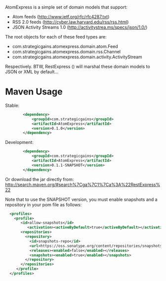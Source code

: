AtomExpress is a simple set of domain models that support:

* Atom feeds (http://www.ietf.org/rfc/rfc4287.txt)
* RSS 2.0 feeds (http://cyber.law.harvard.edu/rss/rss.html)
* JSON Activity Streams 1.0 (http://activitystrea.ms/specs/json/1.0/)

The root objects for each of these feed types are:

* com.strategicgains.atomexpress.domain.atom.Feed
* com.strategicgains.atomexpress.domain.rss.Channel
* com.strategicgains.atomexpress.domain.activity.ActivityStream

Respectively. BTW, RestExpress () will marshal these domain models to JSON or XML by default...

Maven Usage
===========
Stable:
```xml
		<dependency>
			<groupId>com.strategicgains</groupId>
			<artifactId>AtomExpress</artifactId>
			<version>0.1.0</version>
		</dependency>
```
Development:
```xml
		<dependency>
			<groupId>com.strategicgains</groupId>
			<artifactId>AtomExpress</artifactId>
			<version>0.1.1-SNAPSHOT</version>
		</dependency>
```
Or download the jar directly from: 
http://search.maven.org/#search%7Cga%7C1%7Ca%3A%22RestExpress%22

Note that to use the SNAPSHOT version, you must enable snapshots and a repository in your pom file as follows:
```xml
  <profiles>
    <profile>
       <id>allow-snapshots</id>
          <activation><activeByDefault>true</activeByDefault></activation>
       <repositories>
         <repository>
           <id>snapshots-repo</id>
           <url>https://oss.sonatype.org/content/repositories/snapshots</url>
           <releases><enabled>false</enabled></releases>
           <snapshots><enabled>true</enabled></snapshots>
         </repository>
       </repositories>
     </profile>
  </profiles>
```